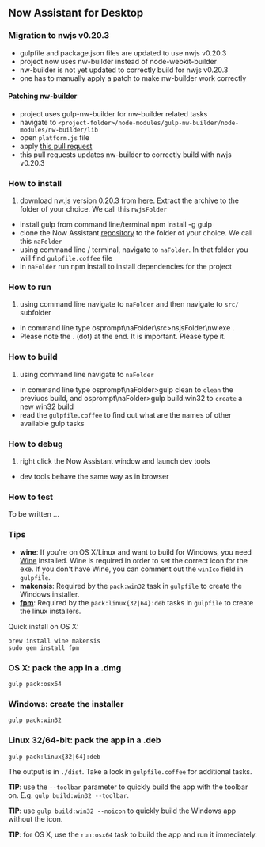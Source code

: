 ## Now Assistant for Desktop

### Migration to nwjs v0.20.3
- gulpfile and package.json files are updated to use nwjs v0.20.3
- project now uses nw-builder instead of node-webkit-builder
- nw-builder is not yet updated to correctly build for nwjs v0.20.3
- one has to manually apply a patch to make nw-builder work correctly

#### Patching nw-builder
- project uses gulp-nw-builder for nw-builder related tasks
- navigate to `<project-folder>/node-modules/gulp-nw-builder/node-modules/nw-builder/lib`
- open `platform.js` file
- apply [this pull request](https://github.com/nwjs/nw-builder/pull/301/files)
- this pull requests updates nw-builder to correctly build with nwjs v0.20.3

### How to install

1. download nw.js version 0.20.3 from [here](http://dl.nwjs.io/v0.20.3/nwjs-v0.20.3-win-ia32.zip). Extract the archive to the folder of your choice. We call this `nwjsFolder`
* install gulp from command line/terminal
      npm install -g gulp
* clone the Now Assistant [repository](https://github.com/IntranetFactory/nwjsAppTest) to the folder of your choice. We call this `naFolder`
* using command line / terminal, navigate to `naFolder`. In that folder you will find `gulpfile.coffee` file
* in `naFolder` run
      npm install
to install dependencies for the project

### How to run
1. using command line navigate to `naFolder` and then navigate to `src/` subfolder
* in command line type
      osprompt\naFolder\src>nsjsFolder\nw.exe .
* Please note the . (dot) at the end. It is important. Please type it.

### How to build
1. using command line navigate to `naFolder`
* in command line type
      osprompt\naFolder>gulp clean
to `clean` the previuos build, and
      osprompt\naFolder>gulp build:win32
to `create` a new win32 build
* read the `gulpfile.coffee` to find out what are the names of other available gulp tasks

### How to debug
1. right click the Now Assistant window and launch dev tools
* dev tools behave the same way as in browser

### How to test
To be written ...

### Tips
* **wine**: If you're on OS X/Linux and want to build for Windows, you need [Wine](http://winehq.org/) installed. Wine is required in order
to set the correct icon for the exe. If you don't have Wine, you can comment out the `winIco` field in `gulpfile`.
* **makensis**: Required by the `pack:win32` task in `gulpfile` to create the Windows installer.
* [**fpm**](https://github.com/jordansissel/fpm): Required by the `pack:linux{32|64}:deb` tasks in `gulpfile` to create the linux installers.

Quick install on OS X:

    brew install wine makensis
    sudo gem install fpm

### OS X: pack the app in a .dmg

    gulp pack:osx64

### Windows: create the installer

    gulp pack:win32

### Linux 32/64-bit: pack the app in a .deb

    gulp pack:linux{32|64}:deb

The output is in `./dist`. Take a look in `gulpfile.coffee` for additional tasks.

**TIP**: use the `--toolbar` parameter to quickly build the app with the toolbar on. E.g. `gulp build:win32 --toolbar`.

**TIP**: use `gulp build:win32 --noicon` to quickly build the Windows app without the icon.

**TIP**: for OS X, use the `run:osx64` task to build the app and run it immediately.

